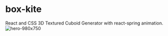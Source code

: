 # box-kite
React and CSS 3D Textured Cuboid Generator with react-spring animation.
![hero-980x750](https://user-images.githubusercontent.com/42591798/69759814-d2655e00-1117-11ea-8002-b7892865d2a7.gif)

